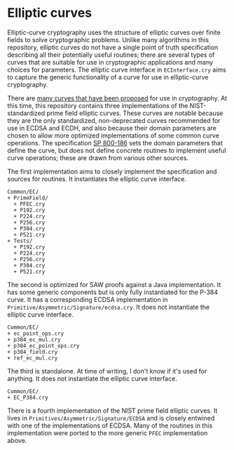 # Elliptic curves

Elliptic-curve cryptography uses the structure of elliptic curves over finite fields to solve cryptographic problems. Unlike many algorithms in this repository, elliptic curves do not have a single point of truth specification describing all their potentially useful routines; there are several types of curves that are suitable for use in cryptographic applications and many choices for parameters. The elliptic curve interface in `ECInterface.cry` aims to capture the generic functionality of a curve for use in elliptic-curve cryptography.

There are [many curves that have been proposed](http://safecurves.cr.yp.to/index.html) for use in cryptography. At this time, this repository contains three implementations of the NIST-standardized prime field elliptic curves. These curves are notable because they are the only standardized, non-deprecated curves recommended for use in ECDSA and ECDH, and also because their domain parameters are chosen to allow more optimized implementations of some common curve operations. The specification [SP 800-186](https://doi.org/10.6028/NIST.SP.800-186) sets the domain parameters that define the curve, but does not define concrete routines to implement useful curve operations; these are drawn from various other sources.

The first implementation aims to closely implement the specification and sources for routines. It instantiates the elliptic curve interface.
```
Common/EC/
+ PrimeField/
  + PFEC.cry
  + P192.cry
  + P224.cry
  + P256.cry
  + P384.cry
  + P521.cry
+ Tests/
  + P192.cry
  + P224.cry
  + P256.cry
  + P384.cry
  + P521.cry
```

The second is optimized for SAW proofs against a Java implementation. It has some generic components but is only fully instantiated for the P-384 curve. It has a corresponding ECDSA implementation in `Primitive/Asymmetric/Signature/ecdsa.cry`. It does not instantiate the elliptic curve interface.
```
Common/EC/
+ ec_point_ops.cry
+ p384_ec_mul.cry
+ p384_ec_point_ops.cry
+ p384_field.cry
+ ref_ec_mul.cry
```

The third is standalone. At time of writing, I don't know if it's used for anything. It does not instantiate the elliptic curve interface.
```
Common/EC/
+ EC_P384.cry
```

There is a fourth implementation of the NIST prime field elliptic curves. It lives in `Primitives/Asymmetric/Signature/ECDSA` and is closely entwined with one of the implementations of ECDSA. Many of the routines in this implementation were ported to the more generic `PFEC` implementation above.
